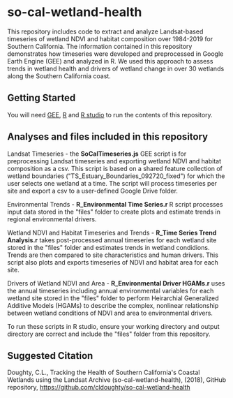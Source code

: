 # so-cal-wetland-health
This repository includes code to extract and analyze Landsat-based timeseries of wetland NDVI and habitat composition over 1984-2019 for Southern California. The information contained in this repository demonstrates how timeseries were developed and preprocessed in Google Earth Engine (GEE) and analyzed in R. We used this approach to assess trends in wetland health and drivers of wetland change in over 30 wetlands along the Southern California coast. 

## Getting Started
You will need [GEE](https://earthengine.google.com/), [R](https://www.r-project.org/) and [R studio](https://www.rstudio.com/) to run the contents of this repository.

## Analyses and files included in this repository
Landsat Timeseries - the **SoCalTimeseries.js** GEE script is for preprocessing Landsat timeseries and exporting wetland NDVI and habitat composition as a csv. This script is based on a shared feature collection of wetland boundaries ("TS_Estuary_Boundaries_092720_fixed") for which the user selects one wetland at a time. The script will process timeseries per site and export a csv to a user-defined Google Drive folder.

Environmental Trends - **R_Environmental Time Series.r** R script processes input data stored in the "files" folder to create plots and estimate trends in regional environmental drivers.

Wetland NDVI and Habitat Timeseries and Trends - **R_Time Series Trend Analysis.r** takes post-processed annual timeseries for each wetland site stored in the "files" folder and estimates trends in wetland condidions. Trends are then compared to site characteristics and human drivers. This script also plots and exports timeseries of NDVI and habitat area for each site.

Drivers of Wetland NDVI and Area - **R_Environmental Driver HGAMs.r** uses the annual timeseries including annual environmental variables for each wetland site stored in the "files" folder to perform Heirarchial Generalized Additive Models (HGAMs) to describe the complex, nonlinear relationship between wetland conditions of NDVI and area to environmental drivers.

To run these scripts in R studio, ensure your working directory and output directory are correct and include the "files" folder from this repository.

## Suggested Citation
Doughty, C.L., Tracking the Health of Southern California's Coastal Wetlands using the Landsat Archive (so-cal-wetland-health), (2018), GitHub repository, https://github.com/cldoughty/so-cal-wetland-health
